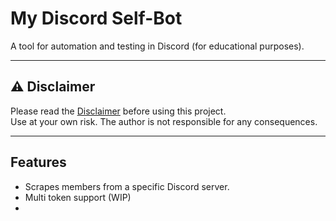 # My Discord Self-Bot

A tool for automation and testing in Discord (for educational purposes).

---

## ⚠️ Disclaimer

Please read the [Disclaimer](./DISCLAIMER.md) before using this project.  
Use at your own risk. The author is not responsible for any consequences.

---

## Features
- Scrapes members from a specific Discord server.
- Multi token support (WIP)
- 
